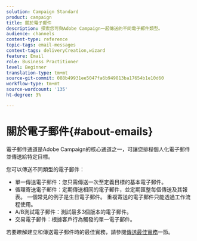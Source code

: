 ```yaml
---
solution: Campaign Standard
product: campaign
title: 關於電子郵件
description: 探索您可與Adobe Campaign一起傳送的不同電子郵件類型。
audience: channels
content-type: reference
topic-tags: email-messages
context-tags: deliveryCreation,wizard
feature: Email
role: Business Practitioner
level: Beginner
translation-type: tm+mt
source-git-commit: 088b49931ee5047fa6b949813ba17654b1e10d60
workflow-type: tm+mt
source-wordcount: '135'
ht-degree: 3%

---
```



# 關於電子郵件{#about-emails}

電子郵件通道是Adobe Campaign的核心通道之一，可讓您排程個人化電子郵件並傳送給特定目標。

您可以傳送不同類型的電子郵件：

* 單一傳送電子郵件：您只需傳送一次至定義目標的基本電子郵件。
* 循環寄送電子郵件：定期傳送相同的電子郵件，並定期匯整每個傳送及其報表。 一個常見的例子是生日電子郵件。 重複寄送的電子郵件只能透過工作流程使用。
* A/B測試電子郵件：測試最多3個版本的電子郵件。
* 交易電子郵件：根據客戶行為觸發的單一電子郵件。

若要瞭解建立和傳送電子郵件時的最佳實務，請參閱[傳送最佳實務](../../sending/using/delivery-best-practices.md)一節。
